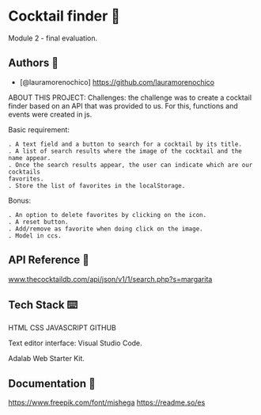 # Cocktail finder :tropical_drink:

Module 2 - final evaluation.

## Authors :woman:

- [@lauramorenochico] https://github.com/lauramorenochico

ABOUT THIS PROJECT:
Challenges:
the challenge was to create a cocktail finder based on an API that was provided to us.
For this, functions and events were created in js.

Basic requirement:

```
. A text field and a button to search for a cocktail by its title.
. A list of search results where the image of the cocktail and the name appear.
. Once the search results appear, the user can indicate which are our cocktails
favorites.
. Store the list of favorites in the localStorage.
```

Bonus:

```
. An option to delete favorites by clicking on the icon.
. A reset button.
. Add/remove as favorite when doing click on the image.
. Model in ccs.
```

## API Reference :calling:

www.thecocktaildb.com/api/json/v1/1/search.php?s=margarita

## Tech Stack :keyboard:

HTML
CSS
JAVASCRIPT
GITHUB

Text editor interface: Visual Studio Code.

Adalab Web Starter Kit.

## Documentation :open_book:

https://www.freepik.com/font/mishega
https://readme.so/es
